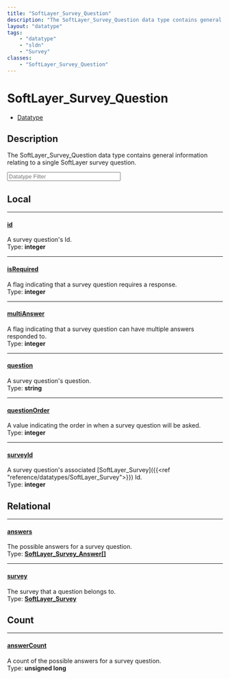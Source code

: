 ```yaml
---
title: "SoftLayer_Survey_Question"
description: "The SoftLayer_Survey_Question data type contains general information relating to a single SoftLayer survey question."
layout: "datatype"
tags:
    - "datatype"
    - "sldn"
    - "Survey"
classes:
    - "SoftLayer_Survey_Question"
---
```


# SoftLayer_Survey_Question
<div id='service-datatype'>
    <ul id='sldn-reference-tabs'>
        <li id='datatype'> <a href='/reference/datatypes/SoftLayer_Survey_Question' >Datatype</a></li>
    </ul>
</div>

## Description 


The SoftLayer_Survey_Question data type contains general information relating to a single SoftLayer survey question. 





<!-- Filer BEGIN -->
<div class="view-filters">
        <div class="clearfix">
            <div class="search-input-box">
                <input placeholder="Datatype Filter" onkeyup="titleSearch(inputId='prop-input', divId='properties', elementClass='prop-row')" 
                    type="text" id="prop-input" value="" size="30" maxlength="128" class="form-text">
            </div>
        </div>
</div>
<!-- Filer END -->

<div id="properties" class="content">
<div id="localProperties" class="prop-content" >

## Local
<div class="prop-row">

-----
[id]: #id
#### [id]
A survey question's Id.  
<span class="type-label">Type: </span>**integer**  



</div>
<div class="prop-row">

-----
[isRequired]: #isrequired
#### [isRequired]
A flag indicating that a survey question requires a response.  
<span class="type-label">Type: </span>**integer**  



</div>
<div class="prop-row">

-----
[multiAnswer]: #multianswer
#### [multiAnswer]
A flag indicating that a survey question can have multiple answers responded to.  
<span class="type-label">Type: </span>**integer**  



</div>
<div class="prop-row">

-----
[question]: #question
#### [question]
A survey question's question.  
<span class="type-label">Type: </span>**string**  



</div>
<div class="prop-row">

-----
[questionOrder]: #questionorder
#### [questionOrder]
A value indicating the order in when a survey question will be asked.  
<span class="type-label">Type: </span>**integer**  



</div>
<div class="prop-row">

-----
[surveyId]: #surveyid
#### [surveyId]
A survey question's associated [SoftLayer_Survey]({{<ref "reference/datatypes/SoftLayer_Survey">}}) Id.  
<span class="type-label">Type: </span>**integer**  



</div>
</div>
<!-- LOCAL PROPERTY END -->

<div id="relationalProperties"  class="prop-content" >

## Relational
<div class="prop-row">

-----
[answers]: #answers
#### [answers]
The possible answers for a survey question.  
<span class="type-label">Type: </span>**<a href='/reference/datatypes/SoftLayer_Survey_Answer'>SoftLayer_Survey_Answer[] </a>**  



</div>
<div class="prop-row">

-----
[survey]: #survey
#### [survey]
The survey that a question belongs to.  
<span class="type-label">Type: </span>**<a href='/reference/datatypes/SoftLayer_Survey'>SoftLayer_Survey </a>**  



</div>

## Count
<div class="prop-row">

-----
[answerCount]: #answercount
#### [answerCount]
A count of the possible answers for a survey question.   
<span class="type-label">Type: </span>**unsigned long**  



</div>
</div>


